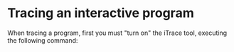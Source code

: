 # Tracing an interactive program #
When tracing a program, first you must "turn on" the iTrace tool, executing the following command: